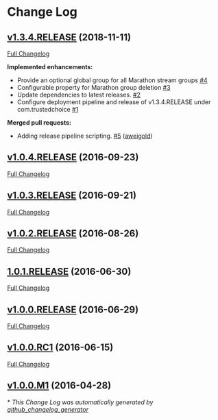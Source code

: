 # Change Log

## [v1.3.4.RELEASE](https://github.com/trustedchoice/spring-cloud-deployer-mesos/tree/v1.3.4.RELEASE) (2018-11-11)
[Full Changelog](https://github.com/trustedchoice/spring-cloud-deployer-mesos/compare/v1.0.4.RELEASE...v1.3.4.RELEASE)

**Implemented enhancements:**

- Provide an optional global group for all Marathon stream groups [\#4](https://github.com/trustedchoice/spring-cloud-deployer-mesos/issues/4)
- Configurable property for Marathon group deletion [\#3](https://github.com/trustedchoice/spring-cloud-deployer-mesos/issues/3)
- Update dependencies to latest releases. [\#2](https://github.com/trustedchoice/spring-cloud-deployer-mesos/issues/2)
- Configure deployment pipeline and release of v1.3.4.RELEASE under com.trustedchoice [\#1](https://github.com/trustedchoice/spring-cloud-deployer-mesos/issues/1)

**Merged pull requests:**

- Adding release pipeline scripting. [\#5](https://github.com/trustedchoice/spring-cloud-deployer-mesos/pull/5) ([aweigold](https://github.com/aweigold))

## [v1.0.4.RELEASE](https://github.com/trustedchoice/spring-cloud-deployer-mesos/tree/v1.0.4.RELEASE) (2016-09-23)
[Full Changelog](https://github.com/trustedchoice/spring-cloud-deployer-mesos/compare/v1.0.3.RELEASE...v1.0.4.RELEASE)

## [v1.0.3.RELEASE](https://github.com/trustedchoice/spring-cloud-deployer-mesos/tree/v1.0.3.RELEASE) (2016-09-21)
[Full Changelog](https://github.com/trustedchoice/spring-cloud-deployer-mesos/compare/v1.0.2.RELEASE...v1.0.3.RELEASE)

## [v1.0.2.RELEASE](https://github.com/trustedchoice/spring-cloud-deployer-mesos/tree/v1.0.2.RELEASE) (2016-08-26)
[Full Changelog](https://github.com/trustedchoice/spring-cloud-deployer-mesos/compare/1.0.1.RELEASE...v1.0.2.RELEASE)

## [1.0.1.RELEASE](https://github.com/trustedchoice/spring-cloud-deployer-mesos/tree/1.0.1.RELEASE) (2016-06-30)
[Full Changelog](https://github.com/trustedchoice/spring-cloud-deployer-mesos/compare/v1.0.0.RELEASE...1.0.1.RELEASE)

## [v1.0.0.RELEASE](https://github.com/trustedchoice/spring-cloud-deployer-mesos/tree/v1.0.0.RELEASE) (2016-06-29)
[Full Changelog](https://github.com/trustedchoice/spring-cloud-deployer-mesos/compare/v1.0.0.RC1...v1.0.0.RELEASE)

## [v1.0.0.RC1](https://github.com/trustedchoice/spring-cloud-deployer-mesos/tree/v1.0.0.RC1) (2016-06-15)
[Full Changelog](https://github.com/trustedchoice/spring-cloud-deployer-mesos/compare/v1.0.0.M1...v1.0.0.RC1)

## [v1.0.0.M1](https://github.com/trustedchoice/spring-cloud-deployer-mesos/tree/v1.0.0.M1) (2016-04-28)


\* *This Change Log was automatically generated by [github_changelog_generator](https://github.com/skywinder/Github-Changelog-Generator)*